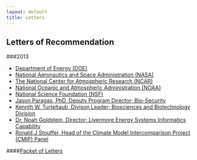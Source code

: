 ```yaml
---
layout: default
title: Letters
---
```


## Letters of Recommendation

###2013

* <a href="media/pdf/DOELetter.pdf" target="_blank">Department of Energy (DOE)</a>
* <a href="media/pdf/NASAletter.pdf" target="_blank">National Aeronautics and Space Administration (NASA)</a>
* <a href="media/pdf/NCARletter.pdf" target="_blank">The National Center for Atmospheric Research (NCAR)</a>
* <a href="media/pdf/NOAAletter.pdf" target="_blank">National Oceanic and Atmospheric Administration (NOAA)</a>
* <a href="media/pdf/NSFletter.pdf" target="_blank">National Science Foundation (NSF)</a>
* <a href="media/pdf/JasonParagasLetter.pdf" target="_blank">Jason Paragas, PhD, Deputy Program Director; Bio-Security</a>
* <a href="media/pdf/KennethTurteltaubLetter.pdf" target="_blank">Kennth W. Turteltaub, Divison Leader; Biosciences and Biotechnology Division</a>
* <a href="media/pdf/NoahGoldsteinLetter.pdf" target="_blank">Dr. Noah Goldstein, Director; Livermore Energy Systems Informatics Capability</a>
* <a href="media/pdf/RonaldStoufferLetter.pdf" target="_blank">Ronald J Stouffer, Head of the Climate Model Intercomparison Project (CMIP) Panel</a>

####<a href="media/pdf/ESGFLetters.pdf" target="_blank">Packet of Letters</a>

